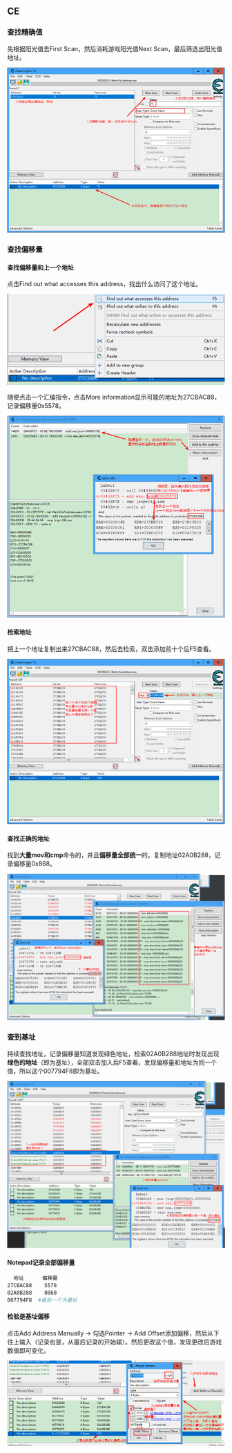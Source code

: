 ## CE

### 查找精确值

先根据阳光值去First Scan，然后消耗游戏阳光值Next Scan，最后筛选出阳光值地址。

![Snipaste_2021-03-22_01-15-22](.\images\Snipaste_2021-03-22_01-15-22.png)

### 查找偏移量

#### 查找偏移量和上一个地址

点击Find out what accesses this address，找出什么访问了这个地址。

![Snipaste_2021-03-22_01-15-22](.\images\Snipaste_2021-03-22_01-18-02.png)

随便点击一个汇编指令，点击More information显示可能的地址为27CBAC88，记录偏移量0x5578。

![Snipaste_2021-03-22_01-15-22](.\images\Snipaste_2021-03-22_01-25-48.png)

#### 检索地址

把上一个地址复制出来27CBAC88，然后去检索，双击添加前十个后F5查看。

![Snipaste_2021-03-22_01-15-22](.\images\Snipaste_2021-03-22_01-33-08.png)

#### 查找正确的地址

找到**大量mov和cmp**命令的，并且**偏移量全部统一**的。复制地址02A0B288，记录偏移量0x868。

![Snipaste_2021-03-22_01-15-22](.\images\Snipaste_2021-03-22_01-41-47.png)

### 查到基址

持续查找地址，记录偏移量知道发现绿色地址，检索02A0B288地址时发现出现**绿色的地址**（即为基址），全部双击加入后F5查看，发现偏移量和地址为同一个值，所以这个007794F8即为基址。

![Snipaste_2021-03-22_01-15-22](.\images\Snipaste_2021-03-22_01-50-43.png)

#### Notepad记录全部偏移量

```bash
  地址      偏移量
27CBAC88    5578
02A0B288    0868
007794F8  #最后一个为基址
```

#### 检验是基址偏移

点击Add Address Manually -> 勾选Pointer -> Add Offset添加偏移，然后从下往上输入（记录也是，从最后记录的开始输）。然后更改这个值，发现更改后游戏数值即可变化。

![Snipaste_2021-03-22_01-15-22](.\images\Snipaste_2021-03-22_02-00-02.png)

